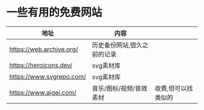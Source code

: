 # 一些有用的免费网站

|地址|内容||
|-|-|-|
|https://web.archive.org/|历史备份网站,很久之前的记录||
|https://heroicons.dev/|svg素材库||
|https://www.svgrepo.com/|svg素材库||
|https://www.aigei.com/|音乐/图标/视频/音效 素材|收费,但可以找类似的|



